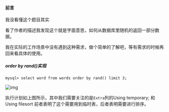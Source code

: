 #### 前言

我没看懂这个题目其实

看了作者的描述我发现这个就是字面意思，如何从数据库里随机的返回一部分数据。

我在实际的工作场景中没有遇到这种需求，做个简单的了解吧，等有需求的时候再回来看具体的使用。



##### order by rand()实现

```mysql
mysql> select word from words order by rand() limit 3;
```

![img](https://static001.geekbang.org/resource/image/59/50/59a4fb0165b7ce1184e41f2d061ce350.png)

执行计划如上图所示，其中我们需要关注的是`Extra`列的Using temporary; 和 Using filesort 前者表明了这个需要用到临时表，后者表明需要进行排序。


